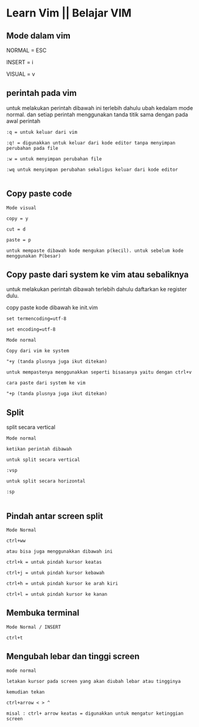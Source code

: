 # Learn Vim || Belajar VIM

## Mode dalam vim

NORMAL =    ESC 

INSERT = i

VISUAL = v


## perintah pada vim

untuk melakukan perintah dibawah ini terlebih dahulu ubah kedalam mode normal.
dan setiap perintah menggunakan tanda titik sama dengan pada awal perintah

```
:q = untuk keluar dari vim

:q! = digunakkan untuk keluar dari kode editor tanpa menyimpan perubahan pada file

:w = untuk menyimpan perubahan file

:wq untuk menyimpan perubahan sekaligus keluar dari kode editor


```

## Copy paste code

```
Mode visual

copy = y

cut = d

paste = p

untuk mempaste dibawah kode mengukan p(kecil). untuk sebelum kode menggunakan P(besar)
```

## Copy paste dari system ke vim atau sebaliknya

untuk melakukan perintah dibawah terlebih dahulu daftarkan ke register dulu.

copy paste kode dibawah ke init.vim

```
set termencoding=utf-8

set encoding=utf-8
```

```
Mode normal

Copy dari vim ke system

"+y (tanda plusnya juga ikut ditekan)

untuk mempastenya menggunakkan seperti bisasanya yaitu dengan ctrl+v

cara paste dari system ke vim

"+p (tanda plusnya juga ikut ditekan)

```

## Split

split secara vertical

```
Mode normal

ketikan perintah dibawah

untuk split secara vertical

:vsp

untuk split secara horizontal

:sp


```

## Pindah antar screen split

```
Mode Normal

ctrl+ww

atau bisa juga menggunakkan dibawah ini

ctrl+k = untuk pindah kursor keatas

ctrl+j = untuk pindah kursor kebawah

ctrl+h = untuk pindah kursor ke arah kiri

ctrl+l = untuk pindah kursor ke kanan
```

## Membuka terminal

```
Mode Normal / INSERT 

ctrl+t
```

## Mengubah lebar dan tinggi screen

```
mode normal

letakan kursor pada screen yang akan diubah lebar atau tingginya

kemudian tekan 

ctrl+arrow < > ^ 

misal : ctrl+ arrow keatas = digunakkan untuk mengatur ketinggian screen
```

